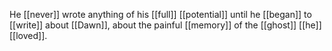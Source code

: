 He [[never]] wrote anything of his [[full]] [[potential]] until he [[began]] to [[write]] about [[Dawn]], about the painful [[memory]] of the [[ghost]] [[he]] [[loved]].